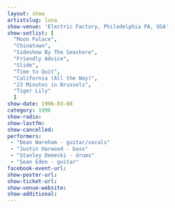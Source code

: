 ```yaml
---
layout: show
artistslug: luna
show-venue: 'Electric Factory, Philadelphia PA, USA'
show-setlist: [
  "Moon Palace",
  "Chinatown",
  "Sideshow By The Seashore",
  "Friendly Advice",
  "Slide",
  "Time to Quit",
  "California (All the Way)",
  "23 Minutes in Brussels",
  "Tiger Lily"
  ]
show-date: 1996-03-08
category: 1996
show-radio: 
show-lastfm: 
show-cancelled: 
performers: 
 - "Dean Wareham - guitar/vocals"
 - "Justin Harwood - bass"
 - "Stanley Demeski - drums"
 - "Sean Eden - guitar"
facebook-event-url: 
show-poster-url: 
show-ticket-url: 
show-venue-website: 
show-additional: 
---
```


